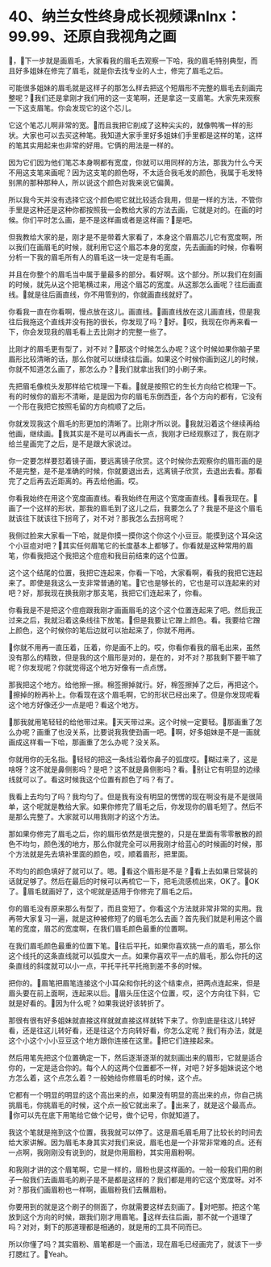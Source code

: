 # 40、纳兰女性终身成长视频课nlnx：99.99、还原自我视角之画

🎼，🎼下一步就是画眉毛，大家看我的眉毛去观察一下哈，我的眉毛特别典型，而且好多姐妹在修完了眉毛，就是你去找专业的人士，修完了眉毛之后。

可能很多姐妹的眉毛就是这样子的那怎么样去把这个短眉形不完整的眉毛去刻画完整呢？🎼我们还是拿刚才我们用的这一支笔啊，还是拿这一支眉笔。大家先来观察一下这支眉笔。你会发现它的这个芯儿。

它这个笔芯儿啊非常的宽。🎼而且我把它削成了这种尖尖的，就像鸭嘴一样的形状。大家也可以去买这种笔。我知道大家手里好多姐妹们手里都是这样的笔，这样的笔其实用起来也非常的好用。它俩的用法是一样的。

因为它们因为他们笔芯本身啊都有宽度，你就可以用同样的方法，那我为什么今天不用这支笔来画呢？因为这支笔的颜色呀，不太适合我毛发的颜色，我属于毛发特别黑的那种那种人，所以说这个颜色对我来说它偏黄。

所以我今天并没有选择它这个颜色呢它就比较适合我用，但是一样的方法，不管你手里是这种还是这种你都按照我一会教给大家的方法去画，它就是对的。在画的时候。你们平时怎么画，是不是这样画或者是这样画？🎼是吧。

但我教给大家的是，刚才是不是带着大家看了，本身这个眉眉芯儿它有宽度啊，所以我们在画眉毛的时候，就利用它这个眉芯本身的宽度，先去画画的时候，你看啊分析一下我的眉毛所有人的眉毛这一块一定是有毛画。

并且在你整个的眉毛当中属于量最多的部分。看好啊。这个部分。所以我们在刻画的时候，就先从这个把笔横过来，用这个眉芯的宽度。从这那怎么画呢？往后画直线。🎼就是往后画直线，你不用管别的，你就画直线就好了。

你看我一直在你看啊，慢点放在这儿。画直线。🎼画直线放在这儿画直线，但是我往后我拖这个直线并没有拖的很长，你发现了吗？🎼好。🎼哎，我现在你再来看一下，你会发现我的眉毛看上去比刚才的完整一些了。

比刚才的眉毛更有型了，对不对？🎼那这个时候怎么办呢？这个时候如果你脑子里眉形比较清晰的话，那么你就可以继续往后画。如果这个时候你画到这儿的时候，你就不知道怎么画了，那怎么办？🎼我们就拿出我们的小刷子来。

先把眉毛像梳头发那样给它梳理一下看。🎼就是按照它的生长方向给它梳理一下。有的时候你的眉形不清晰，是是因为你的眉毛东倒西歪，各个方向的都有，它没有一个形在我把它按照毛留的方向梳顺了之后。

你就发现我这个眉毛的形更加的清晰了。比刚才所以说。🎼我就沿着这个继续再给他画，继续画。🎼我其实是不是可以再画长一点，我刚才已经观察过了，我在刚才给兰星画完了之后，是不是跟大家说过。

你一定要怎样要怼着镜子画，要远离镜子欣赏。这个时候你去观察你的眉形画的是不是完整，是不是准确的时候，你就要退出去，远离镜子欣赏，去退出去看。那看完了之后再去近距离的。再去给他画。哎。

你看我始终在用这个宽度画直线。看我始终在用这个宽度画直线。🎼看我现在。🎼画了一个这样的形状，那我的眉毛到了这儿之后，我要怎么了？我是不是这个眉毛就该往下就该往下拐弯了，对不对？那我怎么去拐弯呢？

我侧过脸来大家看一下哈，就是你摸一摸你这个你这个小豆豆。能摸到这个耳朵这个小豆痘对吧？🎼其实任何眉笔它的长度基本上都够了。你看就是这种常用的眉笔，你看我把这个我把这个痘痘和我目前结束的这个位置。

这个这个结尾的位置，我把它连起来，你看一下哈，大家看啊，看我的我把它连起来了。即使是我这么一支非常普通的笔。🎼它也是够长的，它也是可以连起来的对吧？好，那我现在换我刚才那支笔，我把它们连起来了，你看。

你看我是不是把这个痘痘跟我刚才画画眉毛的这个这个位置连起来了吧。然后我正过来之后，我就沿着这条线往下放笔。🎼但是我要让它蹭上颜色。看。我要给它蹭上颜色，这个时候你的笔后边就可以抬起来了，你就不用再。

🎼你就不用再一直压着，压着，你是画不上的。哎，你看你看我的眉毛出来，虽然没有那么的精致，但是我的这个眉形是对的，是在的，对不对？那我剩下要干嘛了呢？你发现呢？你就觉得这个地方好像有一点点愣。

那我把这个地方。给他擦一擦。棉签擦掉就行。好，棉签擦掉了之后，再把这个。🎼擦掉的粉再补上。你看现在这个眉毛啊，它的形状已经出来了。但是你发现呢看这个地方好像还少一点是吧？看这个地方。

🎼那我就用笔轻轻的给他带过来。🎼天天带过来。这个时候一定要轻。🎼那画重了怎么办呢？画重了也没关系，比要说我我使劲画一吧。🎼啊，好多姐妹是不是一画就画成这样看一下哈，那画重了怎么办呢？没关系。

你就用你的无名指。🎼轻轻的把这一条线沿着你鼻子的弧度哎。🎼糊过来了，这是啥呀？这不就是鼻侧影吗？是吧？这不就是鼻侧影吗？看。🎼别让它有明显的边缘线就可以了。看这时候我这个位置有颜色了吗？有了。

我看上去均匀了吗？我均匀了。但是我有没有明显的愣愣的现在啊没有是不是很简单，这个呢就是教给大家。如果你修完了眉毛之后，你发现你的眉毛短了。然后不是那么完整了。大家就可以用我刚才的这个方法。

那如果你修完了眉毛之后，你的眉形依然是很完整的，只是在里面有零零散散的颜色不均匀，颜色浅的地方，那么你就完全可以用我刚才给蓝心的时候画的时候，那个方法就是先去填补里面的颜色，哎，顺着眉形，把里面。

不均匀的颜色填好了就可以了。嗯。🎼看这个眉形是不是？🎼看上去如果日常装的话就足够了。然后在最后的时候可以再梳它一下，把毛流感梳出来，OK了。🎼OK了。🎼眉毛就画好了，这个呢就是适用于你修完了眉毛之后。

你的眉毛没有原来那么有型了，而且变短了。你看这个方法就非常非常的实用。我再带大家复习一遍，就是这种被修短了的眉毛怎么去画？首先我们就是利用这个眉笔的宽度，眉芯的宽度啊，在我们眉毛颜色最重的位置啊。

在我们眉毛颜色最重的位置下笔。🎼往后平托，如果你喜欢挑一点的眉毛，那么你这个线托的这条直线就可以弧度大一点。如果你喜欢平一点的眉毛，那么你托的这条直线的斜度就可以小一点，平托平托平托拖到差不多的时候。

把你的。🎼眉笔把眉笔连接这个小耳朵和你托的这个结束点，把两点连起来，但是眉头要在前上面啊，连起来以后。🎼眉头压住这个位置，哎，这个方向往下斜，它就是好看的。🎼因为什么呢？如果我说好该转折了。

那很有很有好多姐妹就直接这样就就直接这样就转下来了。你到底是往这儿转好看，还是往这儿转好看，还是往这个方向转好看，你怎么定呢？我们有办法，就是这个小这个小小豆豆这个地方跟你连接在这里。🎼把它们连接起来。

然后用笔先把这个位置确定一下，然后逐渐逐渐的就刻画出来的眉形，它就是适合你的，一定是适合你的。每个人的这两个位置都不一样，对吧？好多姐妹说这个地方怎么着，这个点怎么着？一般她给你修眉毛的时候，这个点。

它都有一个明显的明显的这个高出来的点，如果没有明显的高出来的点，你自己挑挑眉毛，你挑眉毛的时候，这个点一般它就出来了。🎼出来了，就是这个最高点。🎼你可以先在底下用笔给它做个记号，做个记号，你就知道了。

我这个笔就是拖到这个位置，我我就可以停了。这是眉毛眉毛用了比较长的时间去给大家讲解。因为眉毛本身其实对我们来说，眉毛也是一个非常非常难的点。还有一点啊，我刚刚没有说到的，就是你用眉粉，其实用眉粉啊。

和我刚才讲的这个眉笔啊，它是一样的，眉粉也是这样画的。一般一般我们用的刷子一般我们去画眉毛的刷子是不是都是这样的？我们都是用的它这个宽度呀。对不对？那我们画眉粉也一样啊，画眉粉我们去蘸眉粉。

你要用到的就是这个刷子的侧面了，你就需要这样去刻画了。🎼对吧那。把这个笔放到这个方向的时候，跟我们刚才用眉笔。🎼这样去往后画，那不就一个道理了吗？对对，剩下的那道理都是相通的，就是用的工具不同而已。

所以你懂了吗？其实眉粉、眉笔都是一个画法，现在眉毛已经画完了，就该下一步打腮红了。🎼Yeah。